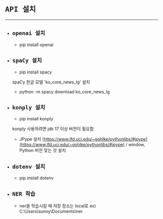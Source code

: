 # `API 설치`
------------

+ ## `openai 설치`

    + pip install openai

+ ## `spaCy 설치`

    + pip install spacy

    spaCy 한글 모델 'ko_core_news_lg' 설치

    + python -m spacy download ko_core_news_lg

+ ## `konply 설치`

    + pip install konply

    konply 사용하려면 jdk 17 이상 버전이 필요함

    + JPype 설치 [https://www.lfd.uci.edu/~gohlke/pythonlibs/#jpype](https://www.lfd.uci.edu/~gohlke/pythonlibs/#jpype) / window, Python 버전 맞는 것 설치

+ ## `dotenv 설치`

    + pip install dotenv

+ ## `NER 학습`
    
    + ner을 학습시킬 때 저장 장소는 local로 ex) C:\\Users\\sunny\\Documents\\ner